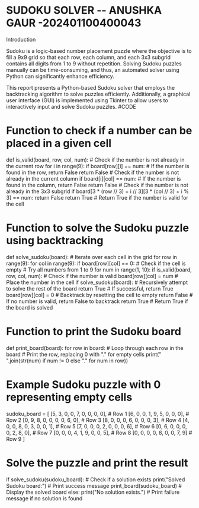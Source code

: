 # SUDOKU SOLVER -- ANUSHKA GAUR -202401100400043
Introduction

Sudoku is a logic-based number placement puzzle where the objective is to fill a 9x9 grid so that each row, each column, and each 3x3 subgrid contains all digits from 1 to 9 without repetition. Solving Sudoku puzzles manually can be time-consuming, and thus, an automated solver using Python can significantly enhance efficiency.

This report presents a Python-based Sudoku solver that employs the backtracking algorithm to solve puzzles efficiently. Additionally, a graphical user interface (GUI) is implemented using Tkinter to allow users to interactively input and solve Sudoku puzzles.
#CODE 
# Function to check if a number can be placed in a given cell
def is_valid(board, row, col, num):
    # Check if the number is not already in the current row
    for i in range(9):
        if board[row][i] == num:  # If the number is found in the row, return False
            return False
        # Check if the number is not already in the current column
        if board[i][col] == num:  # If the number is found in the column, return False
            return False
        # Check if the number is not already in the 3x3 subgrid
        if board[3 * (row // 3) + i // 3][3 * (col // 3) + i % 3] == num:
            return False
    return True  # Return True if the number is valid for the cell

# Function to solve the Sudoku puzzle using backtracking
def solve_sudoku(board):
    # Iterate over each cell in the grid
    for row in range(9):
        for col in range(9):
            if board[row][col] == 0:  # Check if the cell is empty
                # Try all numbers from 1 to 9
                for num in range(1, 10):
                    if is_valid(board, row, col, num):  # Check if the number is valid
                        board[row][col] = num  # Place the number in the cell
                        if solve_sudoku(board):  # Recursively attempt to solve the rest of the board
                            return True  # If successful, return True
                        board[row][col] = 0  # Backtrack by resetting the cell to empty
                return False  # If no number is valid, return False to backtrack
    return True  # Return True if the board is solved

# Function to print the Sudoku board
def print_board(board):
    for row in board:  # Loop through each row in the board
        # Print the row, replacing 0 with "." for empty cells
        print(" ".join(str(num) if num != 0 else "." for num in row))

# Example Sudoku puzzle with 0 representing empty cells
sudoku_board = [
    [5, 3, 0, 0, 7, 0, 0, 0, 0],  # Row 1
    [6, 0, 0, 1, 9, 5, 0, 0, 0],  # Row 2
    [0, 9, 8, 0, 0, 0, 0, 6, 0],  # Row 3
    [8, 0, 0, 0, 6, 0, 0, 0, 3],  # Row 4
    [4, 0, 0, 8, 0, 3, 0, 0, 1],  # Row 5
    [7, 0, 0, 0, 2, 0, 0, 0, 6],  # Row 6
    [0, 6, 0, 0, 0, 0, 2, 8, 0],  # Row 7
    [0, 0, 0, 4, 1, 9, 0, 0, 5],  # Row 8
    [0, 0, 0, 0, 8, 0, 0, 7, 9]   # Row 9
]

# Solve the puzzle and print the result
if solve_sudoku(sudoku_board):  # Check if a solution exists
    print("Solved Sudoku board:")  # Print success message
    print_board(sudoku_board)  # Display the solved board
else:
    print("No solution exists.")  # Print failure message if no solution is found
